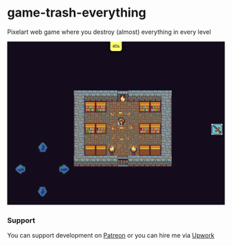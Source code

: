 # game-trash-everything
Pixelart web game where you destroy (almost) everything in every level

[<img src="image/demo.png">](https://dvhx.github.io/game-trash-everything/)

### Support

You can support development on [Patreon](https://www.patreon.com/DusanHalicky) or you can hire me via [Upwork](https://www.upwork.com/freelancers/~013b4c3d6e772fdb01)

